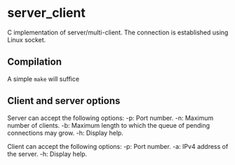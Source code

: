 # server_client

C implementation of server/multi-client. The connection is established using Linux socket.

## Compilation

A simple `make` will suffice

## Client and server options

Server can accept the following options:
-p: Port number.
-n: Maximum number of clients.
-b: Maximum length to which the queue of pending connections may grow.
-h: Display help.

Client can accept the following options:
-p: Port number.
-a: IPv4 address of the server.
-h: Display help.
